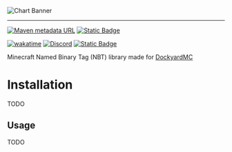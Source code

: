 ![Chart Banner](https://github.com/user-attachments/assets/9a155013-2470-4e6c-8af3-2d4f3145120b)

---

[![Maven metadata URL](https://img.shields.io/maven-metadata/v?metadataUrl=https%3A%2F%2Fmvn.devos.one%2Freleases%2Fio%2Fgithub%2Fdockyardmc%2Fchart%2Fmaven-metadata.xml&style=for-the-badge&logo=maven&logoColor=%23FFFFFF&label=Latest%20Version&color=%23afff87)](https://mvn.devos.one/#/releases/io/github/dockyardmc/dockyard)
[![Static Badge](https://img.shields.io/badge/Language-Kotlin-Kotlin?style=for-the-badge&color=%23963cf4)](https://kotlinlang.org/)

[![wakatime](https://wakatime.com/badge/user/7398c6f6-bec2-4b9c-b8b9-578d4a500952/project/b8520301-b4c7-4f0f-8449-3bac177edd27.svg?style=for-the-badge)](https://wakatime.com/badge/user/7398c6f6-bec2-4b9c-b8b9-578d4a500952/project/b8520301-b4c7-4f0f-8449-3bac177edd27)
[![Discord](https://img.shields.io/discord/1242845647892123650?label=Discord%20Server&color=%237289DA&style=for-the-badge&logo=discord&logoColor=%23FFFFFF)](https://discord.gg/SA9nmfMkdc)
[![Static Badge](https://img.shields.io/badge/Donate-Ko--Fi-pink?style=for-the-badge&logo=ko-fi&logoColor=%23FFFFFF&color=%23ff70c8)](https://ko-fi.com/LukynkaCZE)

Minecraft Named Binary Tag (NBT) library made for [DockyardMC](https://github.com/DockyardMC/Dockyard/)

# Installation

TODO

## Usage

TODO
